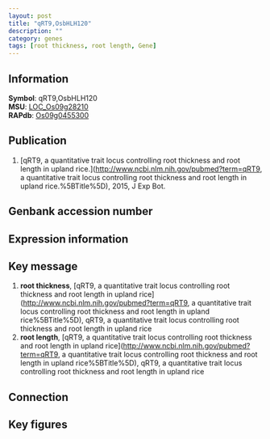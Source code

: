 ```yaml
---
layout: post
title: "qRT9,OsbHLH120"
description: ""
category: genes
tags: [root thickness, root length, Gene]
---
```


## Information
__Symbol__: qRT9,OsbHLH120  
__MSU__: [LOC_Os09g28210](http://rice.plantbiology.msu.edu/cgi-bin/ORF_infopage.cgi?orf=LOC_Os09g28210)  
__RAPdb__: [Os09g0455300](http://rapdb.dna.affrc.go.jp/viewer/gbrowse_details/irgsp1?name=Os09g0455300)  

## Publication
1. [qRT9, a quantitative trait locus controlling root thickness and root length in upland rice.](http://www.ncbi.nlm.nih.gov/pubmed?term=qRT9, a quantitative trait locus controlling root thickness and root length in upland rice.%5BTitle%5D), 2015, J Exp Bot.

## Genbank accession number

## Expression information

## Key message
1. __root thickness__, [qRT9, a quantitative trait locus controlling root thickness and root length in upland rice](http://www.ncbi.nlm.nih.gov/pubmed?term=qRT9, a quantitative trait locus controlling root thickness and root length in upland rice%5BTitle%5D), qRT9, a quantitative trait locus controlling root thickness and root length in upland rice
2. __root length__, [qRT9, a quantitative trait locus controlling root thickness and root length in upland rice](http://www.ncbi.nlm.nih.gov/pubmed?term=qRT9, a quantitative trait locus controlling root thickness and root length in upland rice%5BTitle%5D), qRT9, a quantitative trait locus controlling root thickness and root length in upland rice

## Connection

## Key figures



